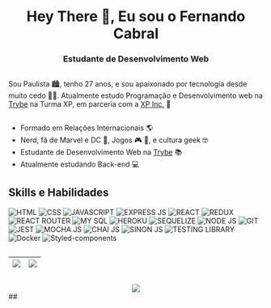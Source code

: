 <h1 align="center">Hey There 👋, Eu sou o Fernando Cabral</h1>
<h3 align="center">Estudante de Desenvolvimento Web</h3>

##
<p>
  Sou Paulista 🏙️, tenho 27 anos, e sou apaixonado por tecnologia desde muito cedo 🧑‍💻. Atualmente estudo Programação e Desenvolvimento web na <a href="https://betrybe.com">Trybe</a>  na Turma XP, em parceria com a <a href="https://www.xpinc.com/">XP Inc.</a> 🚀
</p>

##
- Formado em Relações Internacionais 🌎
- Nerd, fã de Marvel e DC 🦸, Jogos 🎮 🎲, e cultura geek 🤓
- Estudante de Desenvolvimento Web na [Trybe](https://www.betrybe.com/) 📚
- Atualmente estudando Back-end 💻

##
## Skills e Habilidades
![HTML](https://img.shields.io/badge/HTML5-E34F26?style=for-the-badge&logo=html5&logoColor=white)
![CSS](https://img.shields.io/badge/CSS3-1572B6?style=for-the-badge&logo=css3&logoColor=white)
![JAVASCRIPT](https://img.shields.io/badge/JavaScript-323330?style=for-the-badge&logo=javascript&logoColor=F7DF1E)
![EXPRESS JS](https://img.shields.io/badge/Express.js-404D59?style=for-the-badge)
![REACT](https://img.shields.io/badge/React-20232A?style=for-the-badge&logo=react&logoColor=61DAFB)
![REDUX](https://img.shields.io/badge/Redux-593D88?style=for-the-badge&logo=redux&logoColor=white)
![REACT ROUTER](https://img.shields.io/badge/React_Router-CA4245?style=for-the-badge&logo=react-router&logoColor=white)
![MY SQL](https://img.shields.io/badge/MySQL-00000F?style=for-the-badge&logo=mysql&logoColor=white)
![HEROKU](https://img.shields.io/badge/Heroku-430098?style=for-the-badge&logo=heroku&logoColor=white)
![SEQUELIZE](https://img.shields.io/badge/Sequelize-52B0E7?style=for-the-badge&logo=Sequelize&logoColor=white)
![NODE JS](https://img.shields.io/badge/Node.js-43853D?style=for-the-badge&logo=node.js&logoColor=white)
![GIT](https://img.shields.io/badge/GIT-E44C30?style=for-the-badge&logo=git&logoColor=white)
![JEST](	https://img.shields.io/badge/Jest-323330?style=for-the-badge&logo=Jest&logoColor=white)
![MOCHA JS](https://img.shields.io/badge/mocha.js-323330?style=for-the-badge&logo=mocha&logoColor=Brown)
![CHAI JS](https://img.shields.io/badge/chai.js-323330?style=for-the-badge&logo=chai&logoColor=red)
![SINON JS](https://img.shields.io/badge/sinon.js-323330?style=for-the-badge&logo=sinon)
![TESTING LIBRARY](https://img.shields.io/badge/testing%20library-323330?style=for-the-badge&logo=testing-library&logoColor=red)
![Docker](https://img.shields.io/badge/Docker-2CA5E0?style=for-the-badge&logo=docker&logoColor=whit)
![Styled-components](https://img.shields.io/badge/styled--components-DB7093?style=for-the-badge&logo=styled-components&logoColor=white)
##

| <a href="https://github.com/fernandopcabral"> <img align="center" src="https://github-readme-stats.vercel.app/api?username=fernandopcabral&show_icons=true&theme=aura" /></a>| <a href="https://github.com/fernandopcabral/"><img align="center" src="https://github-readme-stats.vercel.app/api/top-langs/?username=fernandopcabral&layout=compact&theme=aura" /></a>|
| ------------- | ------------- |

##
<div align="center">
  <a href="https://github.com/fernandopcabral"> <img align="center" src="http://github-readme-streak-stats.herokuapp.com?user=fernandopcabral&theme=tokyonight&hide_border=true" /></a>
</div>
##
